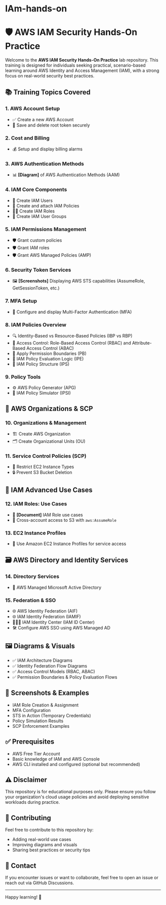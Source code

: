# IAm-hands-on

# 🛡️ AWS IAM Security Hands-On Practice

Welcome to the **AWS IAM Security Hands-On Practice** lab repository. This training is designed for individuals seeking practical, scenario-based learning around AWS Identity and Access Management (IAM), with a strong focus on real-world security best practices.

## 📚 Training Topics Covered

### 1. AWS Account Setup
- ✅ Create a new AWS Account
- 🔐 Save and delete root token securely

### 2. Cost and Billing
- 💰 Setup and display billing alarms

### 3. AWS Authentication Methods
- 📊 **[Diagram]** of AWS Authentication Methods (AAM)

### 4. IAM Core Components
- 👤 Create IAM Users
- 📄 Create and attach IAM Policies
- 🧑‍💼 Create IAM Roles
- 👥 Create IAM User Groups

### 5. IAM Permissions Management
- 🛡️ Grant custom policies
- 🛡️ Grant IAM roles
- 🛡️ Grant AWS Managed Policies (AMP)

### 6. Security Token Services
- 🖼️ **[Screenshots]** Displaying AWS STS capabilities (AssumeRole, GetSessionToken, etc.)

### 7. MFA Setup
- 🔐 Configure and display Multi-Factor Authentication (MFA)

### 8. IAM Policies Overview
- 🔍 Identity-Based vs Resource-Based Policies (IBP vs RBP)
- 🧩 Access Control: Role-Based Access Control (RBAC) and Attribute-Based Access Control (ABAC)
- 🧱 Apply Permission Boundaries (PB)
- 🧠 IAM Policy Evaluation Logic (IPE)
- 🧬 IAM Policy Structure (IPS)

### 9. Policy Tools
- ⚙️ AWS Policy Generator (APG)
- 🧪 IAM Policy Simulator (IPSI)


## 🏢 AWS Organizations & SCP

### 10. Organizations & Management
- 🏗️ Create AWS Organization
- 🗂️ Create Organizational Units (OU)

### 11. Service Control Policies (SCP)
- 🚫 Restrict EC2 Instance Types
- 🔒 Prevent S3 Bucket Deletion
  

## 🔁 IAM Advanced Use Cases

### 12. IAM Roles: Use Cases
- 📄 **[Document]** IAM Role use cases
- 🔄 Cross-account access to S3 with `aws:AssumeRole`

### 13. EC2 Instance Profiles
- 🧳 Use Amazon EC2 Instance Profiles for service access


## 🗃️ AWS Directory and Identity Services

### 14. Directory Services
- 📂 AWS Managed Microsoft Active Directory

### 15. Federation & SSO
- 🌐 AWS Identity Federation (AIF)
- 🌐 IAM Identity Federation (IAMIF)
- 🧑‍🤝‍🧑 IAM Identity Center (IAM ID Center)
- 🛠️ Configure AWS SSO using AWS Managed AD


## 🖼️ Diagrams & Visuals

- ✅ IAM Architecture Diagrams
- ✅ Identity Federation Flow Diagrams
- ✅ Access Control Models (RBAC, ABAC)
- ✅ Permission Boundaries & Policy Evaluation Flows


## 📸 Screenshots & Examples

- IAM Role Creation & Assignment
- MFA Configuration
- STS in Action (Temporary Credentials)
- Policy Simulation Results
- SCP Enforcement Examples


## ✅ Prerequisites

- AWS Free Tier Account
- Basic knowledge of IAM and AWS Console
- AWS CLI installed and configured (optional but recommended)


## ⚠️ Disclaimer

This repository is for educational purposes only. Please ensure you follow your organization's cloud usage policies and avoid deploying sensitive workloads during practice.


## 📌 Contributing

Feel free to contribute to this repository by:
- Adding real-world use cases
- Improving diagrams and visuals
- Sharing best practices or security tips


## 📧 Contact

If you encounter issues or want to collaborate, feel free to open an issue or reach out via GitHub Discussions.

---

Happy learning! 🚀
